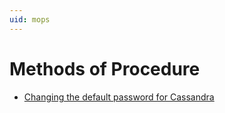 ```yaml
---
uid: mops
---
```


# Methods of Procedure

- [Changing the default password for Cassandra](xref:MOP_Changing_the_default_password_for_Cassandra)



